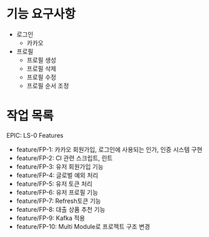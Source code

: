 # 기능 요구사항
- 로그인
  - 카카오
- 프로필
  - 프로필 생성
  - 프로필 삭제
  - 프로필 수정
  - 프로필 순서 조정

# 작업 목록
EPIC: LS-0
Features
- feature/FP-1: 카카오 회원가입, 로그인에 사용되는 인가, 인증 시스템 구현
- feature/FP-2: CI 관련 스크립트, 린트
- feature/FP-3: 유저 회원가입 기능
- feature/FP-4: 글로벌 예외 처리
- feature/FP-5: 유저 토큰 처리
- feature/FP-6: 유저 프로필 기능
- feature/FP-7: Refresh토큰 기능
- feature/FP-8: 대출 상품 추천 기능
- feature/FP-9: Kafka 적용
- feature/FP-10: Multi Module로 프로젝트 구조 변경
